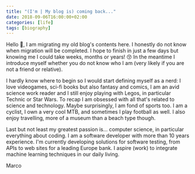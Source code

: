 ```yaml
---
title: "(I'm | My blog is) coming back..."
date: 2018-09-06T16:00:00+02:00
categories: [life]
tags: [biography]
---
```

Hello :wave:, I am migrating my old blog's contents here. I honestly do not know when migration will be completed. I hope to finish in just a few days but knowing me I could take weeks, months or years! :kissing_closed_eyes:
In the meantime I introduce myself whether you do not know who I am (very likely if you are not a friend or relative). 

I hardly know where to begin so I would start defining myself as a nerd: I love videogames, sci-fi books but also fantasy and comics, I am an avid science work reader and I still enjoy playing with Legos, in particular Technic or Star Wars. To recap I am obsessed with all that's related to science and technology. Maybe surprisingly, I am fond of sports too. I am a cyclist, I own a very cool MTB, and sometimes I play football as well. I also enjoy travelling, more of a museum than a beach type though. 

Last but not least my greatest passion is... computer science, in particular everything about coding. I am a software developer with more than 10 years experience. I'm currently developing solutions for software testing, from APIs to web sites for a leading Europe bank. I aspire (work) to integrate machine learning techniques in our daily living.

Marco
